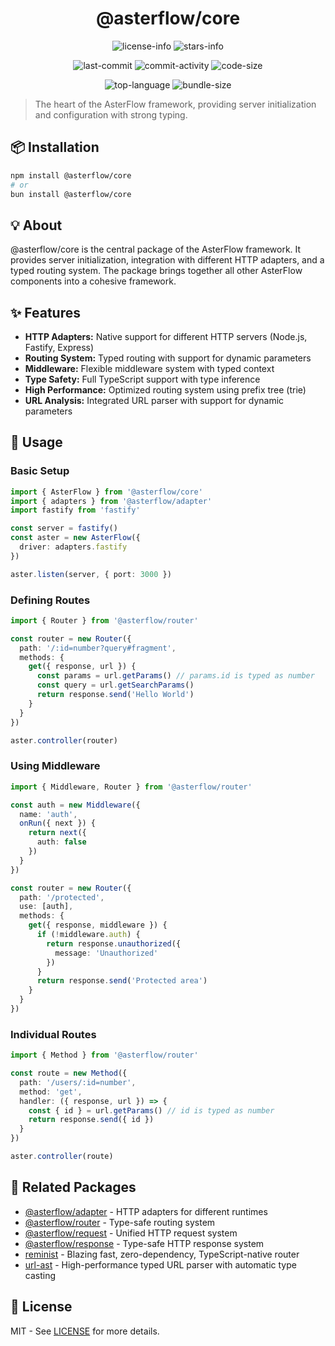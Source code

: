 <div align="center">

# @asterflow/core

![license-info](https://img.shields.io/github/license/AsterFlow/AsterFlow?style=for-the-badge&colorA=302D41&colorB=f9e2af&logoColor=f9e2af)
![stars-info](https://img.shields.io/github/stars/AsterFlow/AsterFlow?colorA=302D41&colorB=f9e2af&style=for-the-badge)

![last-commit](https://img.shields.io/github/last-commit/AsterFlow/AsterFlow?style=for-the-badge&colorA=302D41&colorB=b4befe)
![commit-activity](https://img.shields.io/github/commit-activity/y/AsterFlow/AsterFlow?style=for-the-badge&colorA=302D41&colorB=f9e2af)
![code-size](https://img.shields.io/github/languages/code-size/AsterFlow/AsterFlow?style=for-the-badge&colorA=302D41&colorB=90dceb)

![top-language](https://img.shields.io/github/languages/top/AsterFlow/AsterFlow?style=for-the-badge&colorA=302D41&colorB=90dceb)
![bundle-size](https://img.shields.io/bundlejs/size/@asterflow/core?style=for-the-badge&colorA=302D41&colorB=3ac97b)

</div>

> The heart of the AsterFlow framework, providing server initialization and configuration with strong typing.

## 📦 Installation

```bash
npm install @asterflow/core
# or
bun install @asterflow/core
```

## 💡 About

@asterflow/core is the central package of the AsterFlow framework. It provides server initialization, integration with different HTTP adapters, and a typed routing system. The package brings together all other AsterFlow components into a cohesive framework.

## ✨ Features

- **HTTP Adapters:** Native support for different HTTP servers (Node.js, Fastify, Express)
- **Routing System:** Typed routing with support for dynamic parameters
- **Middleware:** Flexible middleware system with typed context
- **Type Safety:** Full TypeScript support with type inference
- **High Performance:** Optimized routing system using prefix tree (trie)
- **URL Analysis:** Integrated URL parser with support for dynamic parameters

## 🚀 Usage

### Basic Setup

```typescript
import { AsterFlow } from '@asterflow/core'
import { adapters } from '@asterflow/adapter'
import fastify from 'fastify'

const server = fastify()
const aster = new AsterFlow({ 
  driver: adapters.fastify 
})

aster.listen(server, { port: 3000 })
```

### Defining Routes

```typescript
import { Router } from '@asterflow/router'

const router = new Router({
  path: '/:id=number?query#fragment',
  methods: {
    get({ response, url }) {
      const params = url.getParams() // params.id is typed as number
      const query = url.getSearchParams()
      return response.send('Hello World')
    }
  }
})

aster.controller(router)
```

### Using Middleware

```typescript
import { Middleware, Router } from '@asterflow/router'

const auth = new Middleware({
  name: 'auth',
  onRun({ next }) {
    return next({
      auth: false
    })
  }
})

const router = new Router({
  path: '/protected',
  use: [auth],
  methods: {
    get({ response, middleware }) {
      if (!middleware.auth) {
        return response.unauthorized({ 
          message: 'Unauthorized' 
        })
      }
      return response.send('Protected area')
    }
  }
})
```

### Individual Routes

```typescript
import { Method } from '@asterflow/router'

const route = new Method({
  path: '/users/:id=number',
  method: 'get',
  handler: ({ response, url }) => {
    const { id } = url.getParams() // id is typed as number
    return response.send({ id })
  }
})

aster.controller(route)
```

## 🔗 Related Packages

- [@asterflow/adapter](https://www.npmjs.com/package/@asterflow/adapter) - HTTP adapters for different runtimes
- [@asterflow/router](https://www.npmjs.com/package/@asterflow/router) - Type-safe routing system
- [@asterflow/request](https://www.npmjs.com/package/@asterflow/request) - Unified HTTP request system
- [@asterflow/response](https://www.npmjs.com/package/@asterflow/response) - Type-safe HTTP response system
- [reminist](https://www.npmjs.com/package/reminist) - Blazing fast, zero-dependency, TypeScript-native router
- [url-ast](https://www.npmjs.com/package/url-ast) - High-performance typed URL parser with automatic type casting

## 📄 License

MIT - See [LICENSE](https://github.com/AsterFlow/AsterFlow/blob/main/LICENSE) for more details.
